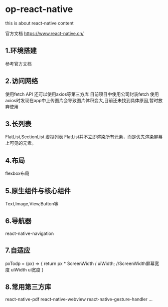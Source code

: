 # op-react-native
this is about react-native content

官方文档
https://www.react-native.cn/
## 1.环境搭建
参考官方文档

## 2.访问网络
使用fetch API
还可以使用axios等第三方库
目前项目中使用公司封装fetch
使用axios时发现在app中上传图片会导致图片体积变大,目前还未找到具体原因,暂时放弃使用

## 3.长列表
FlatList,SectionList
虚拟列表
FlatList并不立即渲染所有元素，而是优先渲染屏幕上可见的元素。

## 4.布局
flexbox布局

## 5.原生组件与核心组件
Text,Image,View,Button等

## 6.导航器
react-native-navigation

## 7.自适应
pxTodp = (px) => {
    return px * ScreenWidth / uiWidth;   //ScreenWidth屏幕宽度 uiWidth ui宽度
}

## 8.常用第三方库
react-native-pdf
react-native-webview
react-native-gesture-handler
...

